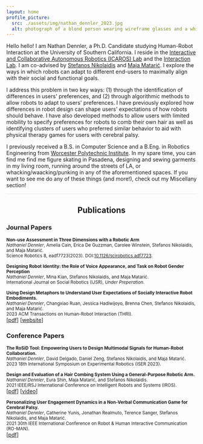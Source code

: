 ```yaml
---
layout: home
profile_picture:
  src: ./assets/img/nathan_dennler_2023.jpg
  alt: photograph of a blond person wearing wireframe glasses and a white mockneck staring into the camera.
---
```


<p>
  Hello hello! I am Nathan Dennler, a Ph.D. Candidate studying Human-Robot Interaction at the University of Southern California. I reside in the <a href="https://icaros.usc.edu/">Interactive and Collaborative Autonomous Robotics (ICAROS) Lab</a> and the <a href="https://uscinteractionlab.web.app/">Interaction Lab</a>. I am co-advised by <a href="https://stefanosnikolaidis.net/">Stefanos Nikolaidis</a> and <a href="http://maja-mataric.web.app">Maja Matarić</a>. I explore the ways in which robots can adapt to different end-users to maximally align with their social and functional goals. 
</p>

<p>
  I address this problem in two key ways: (1) through the identification of differences in users' preferences, and (2) through algorithmic methods to allow robots to adapt to users' preferences. I have previously explored how differences in robot design can shape users' expectations of how robots should behave. I have also developed methods to allow users with limited mobility to specify preferences for robots to comb their own hair as well as identifying clusters of users who preferred similar behavior to aid with physical therapy games for users with cerebral palsy.
</p>

<p>
  I previously received a B.S. in Computer Science and a B.Eng. in Robotics Engineering from <a href="https://www.wpi.edu/">Worcester Polytechnic Institute</a>. In my spare time, you can find me find me figure skating in Pasadena, designing and sewing garments in my living room, running around the streets of LA, or whacking/waacking/punking in any of the aforementioned spaces. If you want to see me do any of these things (and more!), check out my Miscellany section!
</p>

<hr style="background-color:#e8e8e8;border:none;height:1px;">
<h2 style="text-align:center;">
Publications
</h2>
<h3 style="text-align:left;">
Journal Papers
</h3>
<p>
  <small>
  <b> Non-use Assessment in Three Dimensions with a Robotic Arm </b><br>
  <i>Nathaniel Dennler</i>, Amelia Cain, Erica De Guzzman, Carolee Winstein, Stefanos Nikolaidis, and Maja Matarić. <br>
  Science Robotics 8, eadf7723(2023). DOI:<a href="https://www.science.org/doi/10.1126/scirobotics.adf7723">10.1126/scirobotics.adf7723</a>.<br>
  </small>
</p>

<p>
  <small>
  <b>Designing Robot Identity: the Role of Voice Appearance, and Task on Robot Gender Perception </b><br>
  <i>Nathaniel Dennler</i>, Mina Kian, Stefanos Nikolaidis, and Maja Matarić. <br>
  International Journal on Social Robotics (IJSR), <i>Under Preperation</i>.<br>
  </small>
</p>
<p>
  <small>
  <b>Using Design Metaphors to Understand User Expectations of Socially Interactive Robot Embodiments. </b><br>
  <i>Nathaniel Dennler</i>, Changxiao Ruan, Jessica Hadiwijoyo, Brenna Chen, Stefanos Nikolaidis, and Maja Matarić. <br>
  2023 ACM Transactions on Human-Robot Interaction (THRI).<br>
  </small>
  [<a href="https://dl.acm.org/doi/abs/10.1145/3550489">pdf</a>] [<a href="https://interaction-lab.github.io/robot-metaphors/">website</a>]
</p>


<h3 style="text-align:left;">
Conference Papers
</h3>

<p>
  <small>
  <b>The RoSiD Tool: Empowering Users to Design Multimodal Signals for Human-Robot Collaboration. </b><br>
  <i>Nathaniel Dennler</i>, David Delgado, Daniel Zeng, Stefanos Nikolaidis, and Maja Matarić. <br>
  2023 18th International Symposium on Experimental Robotics (ISER 2023).<br>
  </small>
</p>

<p>
  <small>
  <b>Design and Evaluation of a Hair Combing System Using a General-Purpose Robotic Arm. </b><br>
  <i>Nathaniel Dennler</i>, Eura Shin, Maja Matarić, and Stefanos Nikolaidis. <br>
  2021 IEEE/RSJ International Conference on Intelligent Robots and Systems (IROS).<br>
  </small>
  [<a href="https://ieeexplore.ieee.org/document/9636768">pdf</a>] [<a href="https://youtu.be/FJ8jtZohNak">video</a>]<!-- [<a href="https://youtu.be/FJ8jtZohNak">presentation</a>] -->
</p>

<p>
  <small>
  <b>Personalizing User Engagement Dynamics in a Non-Verbal Communication Game for Cerebral Palsy. </b><br>
  <i>Nathaniel Dennler</i>, Catherine Yunis, Jonathan Realmuto, Terence Sanger, Stefanos Nikolaidis, and Maja Matarić. <br>
  2021 30th IEEE International Conference on Robot & Human Interactive Communication (RO-MAN).<br>
  </small>
  [<a href="https://ieeexplore.ieee.org/document/9515466">pdf</a>]
</p>
